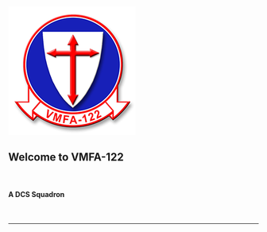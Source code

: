 ![Logo](https://github.com/VMFA122DCS/LandingPage/blob/master/bin/img/122LogoSmall.png)
<H2>Welcome to VMFA-122</H2> <BR> <h4>A DCS Squadron</H4><BR><HR><BR>
